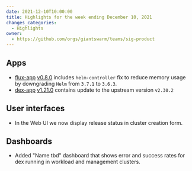 ```yaml
---
date: 2021-12-10T10:00:00
title: Highlights for the week ending December 10, 2021
changes_categories:
  - Highlights
owner:
  - https://github.com/orgs/giantswarm/teams/sig-product
---
```


## Apps

- [flux-app](https://github.com/giantswarm/flux-app) [v0.8.0](https://github.com/giantswarm/flux-app/releases/tag/v0.8.0) includes `helm-controller` fix to reduce memory usage by downgrading `Helm` from `3.7.1` to `3.6.3`.
- [dex-app](https://github.com/giantswarm/dex-app) [v1.21.0](https://github.com/giantswarm/dex-app/blob/master/CHANGELOG.md#1210---2021-12-09) contains update to the upstream version `v2.30.2`

## User interfaces

- In the Web UI we now display release status in cluster creation form.

## Dashboards

- Added "Name tbd" dashboard that shows error and success rates for dex running in workload and management clusters.

